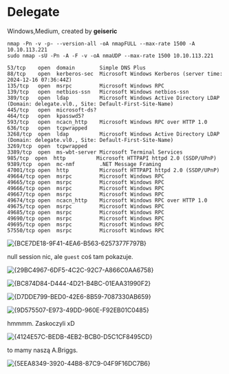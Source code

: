 # Delegate
Windows,Medium, created by **geiseric**

```
nmap -Pn -v -p- --version-all -oA nmapFULL --max-rate 1500 -A 10.10.113.221
sudo nmap -sU -Pn -A -F -v -oA nmaUDP --max-rate 1500 10.10.113.221
```

```
53/tcp    open  domain        Simple DNS Plus
88/tcp    open  kerberos-sec  Microsoft Windows Kerberos (server time: 2024-12-16 07:36:44Z)
135/tcp   open  msrpc         Microsoft Windows RPC
139/tcp   open  netbios-ssn   Microsoft Windows netbios-ssn
389/tcp   open  ldap          Microsoft Windows Active Directory LDAP (Domain: delegate.vl0., Site: Default-First-Site-Name)
445/tcp   open  microsoft-ds?
464/tcp   open  kpasswd5?
593/tcp   open  ncacn_http    Microsoft Windows RPC over HTTP 1.0
636/tcp   open  tcpwrapped
3268/tcp  open  ldap          Microsoft Windows Active Directory LDAP (Domain: delegate.vl0., Site: Default-First-Site-Name)
3269/tcp  open  tcpwrapped
3389/tcp  open  ms-wbt-server Microsoft Terminal Services
985/tcp  open  http          Microsoft HTTPAPI httpd 2.0 (SSDP/UPnP)
9389/tcp  open  mc-nmf        .NET Message Framing
47001/tcp open  http          Microsoft HTTPAPI httpd 2.0 (SSDP/UPnP)
49664/tcp open  msrpc         Microsoft Windows RPC
49665/tcp open  msrpc         Microsoft Windows RPC
49666/tcp open  msrpc         Microsoft Windows RPC
49667/tcp open  msrpc         Microsoft Windows RPC
49674/tcp open  ncacn_http    Microsoft Windows RPC over HTTP 1.0
49675/tcp open  msrpc         Microsoft Windows RPC
49685/tcp open  msrpc         Microsoft Windows RPC
49690/tcp open  msrpc         Microsoft Windows RPC
49695/tcp open  msrpc         Microsoft Windows RPC
57550/tcp open  msrpc         Microsoft Windows RPC
```

![{BCE7DE18-9F41-4EA6-B563-6257377F797B}](https://github.com/user-attachments/assets/a021818e-5d13-413b-9272-2a69d20978bc)


null session nic, ale `guest` coś tam pokazuje.

![{29BC4967-6DF5-4C2C-92C7-A866C0AA6758}](https://github.com/user-attachments/assets/bfd71930-f185-4ee5-8f0f-4b7b94e16e20)

![{BC874D84-D444-4D21-B4BC-01EAA31990F2}](https://github.com/user-attachments/assets/46a649f5-17bc-4af2-ae64-eb46b048604e)

![{D7DDE799-BED0-42E6-8B59-7087330AB659}](https://github.com/user-attachments/assets/9f3f78f7-4b50-4814-8fd4-52148e65c3e0)

![{9D575507-E973-49DD-960E-F92EB01C0485}](https://github.com/user-attachments/assets/6ac53780-6791-4196-9e9d-726174e11b76)

hmmmm. Zaskoczyli xD

![{4124E57C-BEDB-4EB2-BCB0-D5C1CF8495CD}](https://github.com/user-attachments/assets/7097d62c-8b56-4ce8-8f5f-647bdce9a0cc)

to mamy naszą A.Briggs.

![{5EEA8349-3920-44B8-87C9-04F9F16DC7B6}](https://github.com/user-attachments/assets/7f523a51-c3a0-472e-8d49-523e415d5249)

